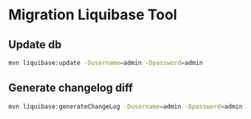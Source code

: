# Migration Liquibase Tool

## Update db
```bash
mvn liquibase:update -Dusername=admin -Dpassword=admin
```

## Generate changelog diff
```bash
mvn liquibase:generateChangeLog -Dusername=admin -Dpassword=admin
```
